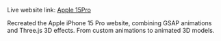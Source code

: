 Live website link: [Apple 15Pro](https://roaring-seahorse-89795e.netlify.app/)


Recreated the Apple iPhone 15 Pro website, combining GSAP animations and Three.js 3D effects. From custom animations to animated 3D models.
